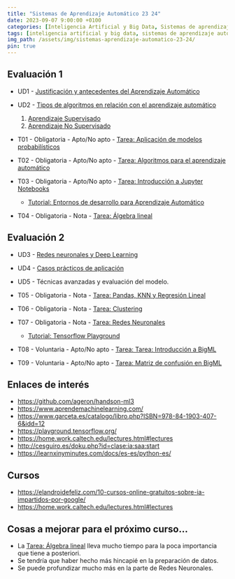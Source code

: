 ```yaml
---
title: "Sistemas de Aprendizaje Automático 23 24"
date: 2023-09-07 9:00:00 +0100
categories: [Inteligencia Artificial y Big Data, Sistemas de aprendizaje automático]
tags: [inteligencia artificial y big data, sistemas de aprendizaje automático]
img_path: /assets/img/sistemas-aprendizaje-automatico-23-24/
pin: true
---
```


## Evaluación 1

- UD1 -  [Justificación y antecedentes del Aprendizaje Automático](/posts/introduccion-aprendizaje-automatico)
- UD2 - [Tipos de algoritmos en relación con el aprendizaje automático](/posts/algoritmos-aprendizaje-automatico)
   1. [Aprendizaje Supervisado](/posts/aprendizaje-supervisado/)
   1. [Aprendizaje No Supervisado](/posts/aprendizaje-no-supervisado/)

- T01 - Obligatoria - Apto/No apto - [Tarea: Aplicación de modelos probabilísticos](/posts/tarea-aplicacion-modelos-probabilisticos/)
- T02 - Obligatoria - Apto/No apto - [Tarea: Algoritmos para el aprendizaje automático](/posts/tarea-algoritmos-aprendizaje-automatico/)
- T03 - Obligatoria - Apto/No apto - [Tarea: Introducción a Jupyter Notebooks](/posts/tarea-introduccion-jupyter-notebooks/)
  - [Tutorial: Entornos de desarrollo para Aprendizaje Automático](/posts/tutorial-anaconda/)
- T04 - Obligatoria - Nota - [Tarea: Álgebra lineal](/posts/tarea-algebra-lineal/)

## Evaluación 2

- UD3 - [Redes neuronales y Deep Learning](/posts/redes-neuronales-deep-learning)
- UD4 - [Casos prácticos de aplicación](/posts/casos-practicos-sobre-aprendizaje-automatico)
- UD5 - Técnicas avanzadas y evaluación del modelo.

- T05 - Obligatoria - Nota - [Tarea: Pandas, KNN y Regresión Lineal](/posts/tarea-pandas-knn-reg-lineal/)
- T06 - Obligatoria - Nota - [Tarea: Clustering](/posts/tarea-clustering)
- T07 - Obligatoria - Nota - [Tarea: Redes Neuronales](/posts/tarea-redes-neuronales/)
  - [Tutorial: Tensorflow Playground](/posts/tutorial-tensorflow-playground/)
- T08 - Voluntaria - Apto/No apto - [Tarea: Tarea: Introducción a BigML](/posts/tarea-introduccion-big-ml/)
- T09 - Voluntaria - Apto/No apto - [Tarea: Matriz de confusión en BigML](/posts/tarea-matriz-confusion-big-ml)

## Enlaces de interés

- <https://github.com/ageron/handson-ml3>
- <https://www.aprendemachinelearning.com/>
- <https://www.garceta.es/catalogo/libro.php?ISBN=978-84-1903-407-6&idd=12>
- <https://playground.tensorflow.org/>
- <https://home.work.caltech.edu/lectures.html#lectures>
- <http://cesguiro.es/doku.php?id=clase:ia:saa:start>
- <https://learnxinyminutes.com/docs/es-es/python-es/>

## Cursos

- <https://elandroidefeliz.com/10-cursos-online-gratuitos-sobre-ia-impartidos-por-google/>
- <https://home.work.caltech.edu/lectures.html#lectures>

## Cosas a mejorar para el próximo curso...

- La [Tarea: Álgebra lineal](/posts/tarea-algebra-lineal/) lleva mucho tiempo para la poca importancia que tiene a posteriori.
- Se tendría que haber hecho más hincapié en la preparación de datos.
- Se puede profundizar mucho más en la parte de Redes Neuronales.
